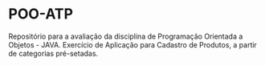 # POO-ATP
Repositório para a avaliação da disciplina de Programação Orientada a Objetos - JAVA.
Exercício de Aplicação para Cadastro de Produtos, a partir de categorias pré-setadas.
